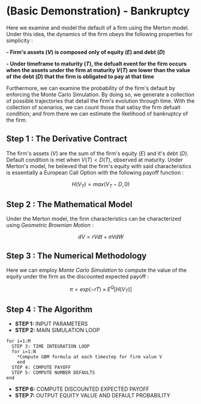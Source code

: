 # (Basic Demonstration) - Bankruptcy
Here we examine and model the default of a firm using the Merton model. Under this idea, the dynamics of the firm obeys the following 
properties for simplicity : 

  **- Firm's assets $(V)$ is composed only of equity $(E)$ and debt $(D)$**

  **- Under timeframe to maturity $(T)$, the defualt event for the firm occurs when the assets under the firm at maturity 
$V(T)$ are lower than the value of the debt $(D)$ that the firm is obligated to pay at that time**

Furthermore, we can examine the probability of the firm's default by enforcing the Monte Carlo Simulation. By doing so, we 
generate a collection of possible trajectories that detail the firm's evolution through time. With the collection of scenarios,
we can count those that satisy the firm defualt condition; and from there we can estimate the likelihood of 
bankruptcy of the firm.

## Step 1 : The Derivative Contract

The firm's assets $(V)$ are the sum of the firm's equity $(E)$ and it's debt $(D)$. Default condition is met when $V(T) < D(T)$, observed
at maturity. Under Merton's model, he believed that the firm's equity with said characteristics is essentially a European Call
Option with the following payoff function : 

$$H(V_T) = max(V_T - D, 0)$$

## Step 2 : The Mathematical Model
Under the Merton model, the firm characteristics can be characterized using *Geometric Brownian Motion* : 

$$ dV = rVdt + \sigma VdW $$


## Step 3 : The Numerical Methodology
Here we can employ *Monte Carlo Simulation* to compute the value of the equity under the firm as the discounted expected payoff :

$$ \pi = exp(-rT) \times E^{Q}[H(V_T)] $$


## Step 4 : The Algorithm

- **STEP 1:** INPUT PARAMETERS
- **STEP 2:** MAIN SIMULATION LOOP
```
for i=1:M
  STEP 3: TIME INTEGRATION LOOP
  for i=1:N
    *Compute GBM formula at each timestep for firm value V
    end
  STEP 4: COMPUTE PAYOFF
  STEP 5: COMPUTE NUMBER DEFAULTS
end
```
- **STEP 6:** COMPUTE DISCOUNTED EXPECTED PAYOFF
- **STEP 7:** OUTPUT EQUITY VALUE AND DEFAULT PROBABILITY
